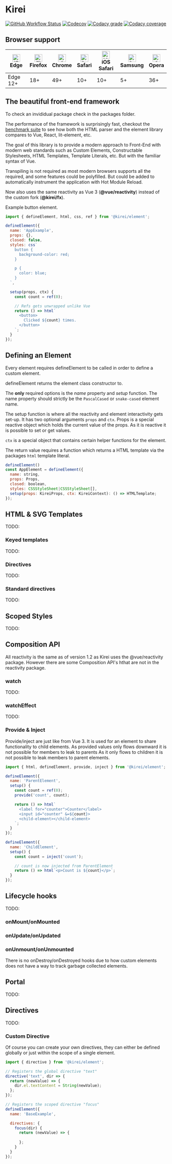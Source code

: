 Kirei
=============

[![GitHub Workflow Status](https://img.shields.io/github/workflow/status/ifaxity/kirei/Cypress?style=for-the-badge&logo=github)](https://github.com/iFaxity/kirei/actions)
[![Codecov](https://img.shields.io/codecov/c/github/ifaxity/kirei?style=for-the-badge&logo=codecov)](https://codecov.io/gh/iFaxity/kirei)
[![Codacy grade](https://img.shields.io/codacy/grade/dbdf69a34ba64733ace9d8aa204248ab?style=for-the-badge&logo=codacy)](https://app.codacy.com/manual/iFaxity/kirei/dashboard)
[![Codacy coverage](https://img.shields.io/codacy/coverage/dbdf69a34ba64733ace9d8aa204248ab?style=for-the-badge&logo=codacy)](https://app.codacy.com/manual/iFaxity/kirei/dashboard)

Browser support
------------------

| [<img src="https://raw.githubusercontent.com/alrra/browser-logos/master/src/edge/edge_48x48.png" alt="IE / Edge" width="24px" height="24px" />](http://godban.github.io/browsers-support-badges/)</br>Edge | [<img src="https://raw.githubusercontent.com/alrra/browser-logos/master/src/firefox/firefox_48x48.png" alt="Firefox" width="24px" height="24px" />](http://godban.github.io/browsers-support-badges/)</br>Firefox | [<img src="https://raw.githubusercontent.com/alrra/browser-logos/master/src/chrome/chrome_48x48.png" alt="Chrome" width="24px" height="24px" />](http://godban.github.io/browsers-support-badges/)</br>Chrome | [<img src="https://raw.githubusercontent.com/alrra/browser-logos/master/src/safari/safari_48x48.png" alt="Safari" width="24px" height="24px" />](http://godban.github.io/browsers-support-badges/)</br>Safari | [<img src="https://raw.githubusercontent.com/alrra/browser-logos/master/src/safari-ios/safari-ios_48x48.png" alt="iOS Safari" width="24px" height="24px" />](http://godban.github.io/browsers-support-badges/)</br>iOS Safari | [<img src="https://raw.githubusercontent.com/alrra/browser-logos/master/src/samsung-internet/samsung-internet_48x48.png" alt="Samsung" width="24px" height="24px" />](http://godban.github.io/browsers-support-badges/)</br>Samsung | [<img src="https://raw.githubusercontent.com/alrra/browser-logos/master/src/opera/opera_48x48.png" alt="Opera" width="24px" height="24px" />](http://godban.github.io/browsers-support-badges/)</br>Opera |
| -------- | --- | --- | --- | --- | -- | --- |
| Edge 12+ | 18+ | 49+ | 10+ | 10+ | 5+ | 36+ |

The beautiful front-end framework
---------------------------------

To check an invididual package check in the packages folder.

The performance of the framework is surprisingly fast, checkout the [benchmark suite](https://github.com/ifaxity/js-framework-benchmark) to see how both the HTML parser and the element library compares to Vue, React, lit-element, etc.

The goal of this library is to provide a modern approach to Front-End with modern web standards such as Custom Elements, Constructable Stylesheets, HTML Templates, Template Literals, etc. But with the familiar syntax of Vue.

Transpiling is not required as most modern browsers supports all the required, and some features could be polyfilled. But could be added to automatically instrument the application with Hot Module Reload.

Now also uses the same reactivity as Vue 3 (**@vue/reactivity**) instead of the custom fork (**@kirei/fx**).

Example button element.

```js
import { defineElement, html, css, ref } from '@kirei/element';

defineElement({
  name: 'AppExample',
  props: {},
  closed: false,
  styles: css`
    button {
      background-color: red;
    }

    p {
      color: blue;
    }
  `,

  setup(props, ctx) {
    const count = ref(0);

    // Refs gets unwrapped unlike Vue
    return () => html`
      <button>
        Clicked ${count} times.
      </button>
    `;
  }
});
```

Defining an Element
-------------------

Every element requires defineElement to be called in order to define a custom element.

defineElement returns the element class constructor to.

The **only** required options is the *name* property and *setup* function. The name property should strictly be the `PascalCased` or `snake-cased` element name.

The setup function is where all the reactivity and element interactivity gets set-up. It has two optional arguments `props` and `ctx`. Props is a special reactive object which holds the current value of the props. As it is reactive it is possible to set or get values.

`ctx` is a special object that contains certain helper functions for the element.

The return value requires a function which returns a HTML template via the packages `html` template literal.


```js
defineElement()
const AppElement = defineElement({
  name: string,
  props: Props,
  closed: boolean,
  styles: CSSStyleSheet|CSSStyleSheet[],
  setup(props: KireiProps, ctx: KireiContext): () => HTMLTemplate;
});
```

HTML & SVG Templates
--------------------

TODO:

### Keyed templates

TODO:

### Directives

TODO:

### Standard directives

TODO:

Scoped Styles
-------------

TODO:

Composition API
---------------

All reactivity is the same as of version 1.2 as Kirei uses the @vue/reactivity package. However there are some Composition API's hthat are not in the reactivity package.

### watch

TODO:

### watchEffect

TODO:

### Provide & Inject

Provide/inject are just like from Vue 3. It is used for an element to share functionality to child elements.
As provided values only flows downward it is not possible for members to leak to parents
As it only flows to children it is not possible to leak members to parent elements.

```js
import { html, defineElement, provide, inject } from '@kirei/element';

defineElement({
  name: 'ParentElement',
  setup() {
    const count = ref(0);
    provide('count', count);

    return () => html`
      <label for="counter">Counter</label>
      <input id="counter" &=${count}>
      <child-element></child-element>
    `;
  }
});

defineElement({
  name: 'ChildElement',
  setup() {
    const count = inject('count');

    // count is now injected from ParentElement
    return () => html`<p>Count is ${count}</p>`;
  }
});
```

Lifecycle hooks
---------------

TODO:

### onMount/onMounted
### onUpdate/onUpdated
### onUnmount/onUnmounted

There is no onDestroy/onDestroyed hooks due to how custom elements does not have a way to track garbage collected elements.

Portal
------

TODO:

Directives
----------

TODO:

### Custom Directive

Of course you can create your own directives, they can either be defined globally or just within the scope of a single element.

```js
import { directive } from '@kirei/element';

// Registers the global directive "text"
directive('text', dir => {
  return (newValue) => {
    dir.el.textContent = String(newValue);
  };
});

// Registers the scoped directive "focus"
defineElement({
  name: 'BaseExample',

  directives: {
    focus(dir) {
      return (newValue) => {
        
      };
    }
  }
});
```
